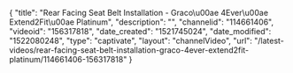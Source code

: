 {
    "title": "Rear Facing Seat Belt Installation - Graco\u00ae 4Ever\u00ae Extend2Fit\u00ae Platinum",
    "description": "",
    "channelid": "114661406",
    "videoid": "156317818",
    "date_created": "1521745024",
    "date_modified": "1522080248",
    "type": "captivate",
    "layout": "channelVideo",
    "url": "\/latest-videos\/rear-facing-seat-belt-installation-graco-4ever-extend2fit-platinum\/114661406-156317818"
}